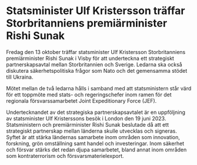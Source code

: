# Statsminister Ulf Kristersson träffar Storbritanniens premiärminister Rishi Sunak

Fredag den 13 oktober träffar statsminister Ulf Kristersson Storbritanniens premiärminister Rishi Sunak i Visby för att underteckna ett strategiskt partnerskapsavtal mellan Storbritannien och Sverige. Ledarna ska också diskutera säkerhetspolitiska frågor som Nato och det gemensamma stödet till Ukraina.

Mötet mellan de två ledarna hålls i samband med att statsministern står värd för ett toppmöte med stats- och regeringschefer inom ramen för det regionala försvarssamarbetet Joint Expeditionary Force (JEF).

Undertecknandet av det strategiska partnerskapsavtalet är en uppföljning av statsminister Ulf Kristerssons besök i London den 19 juni 2023. Statsministern och premiärminister Rishi Sunak beslutade då att ett strategiskt partnerskap mellan länderna skulle utvecklas och signeras. Syftet är att stärka ländernas samarbete inom områden som innovation, forskning, grön omställning samt handel och investeringar. Inom säkerhet och försvar stärks det redan djupa samarbetet, bland annat inom områden som kontraterrorism och försvarsmaterielexport.
